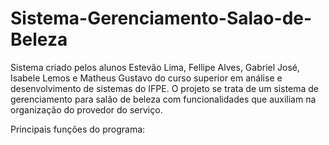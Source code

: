 # Sistema-Gerenciamento-Salao-de-Beleza
Sistema criado pelos alunos Estevão Lima, Fellipe Alves, Gabriel José, Isabele Lemos e Matheus Gustavo do curso superior em análise e desenvolvimento de sistemas do IFPE.  O projeto se trata de um sistema de gerenciamento para salão de beleza com funcionalidades que auxiliam na organização do provedor do serviço.

Principais funções do programa: 